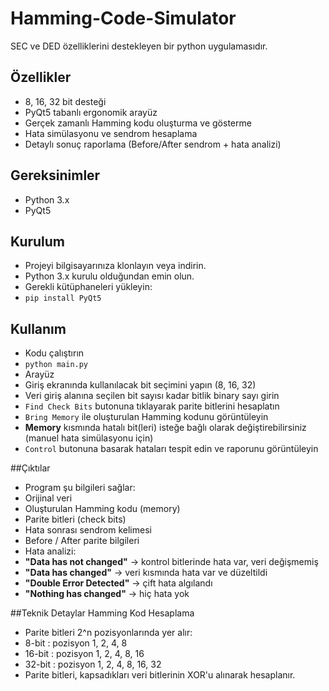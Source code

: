 # Hamming-Code-Simulator
SEC ve DED özelliklerini destekleyen bir python uygulamasıdır.

## Özellikler 
- 8, 16, 32 bit desteği
- PyQt5 tabanlı ergonomik arayüz
- Gerçek zamanlı Hamming kodu oluşturma ve gösterme
- Hata simülasyonu ve sendrom hesaplama
- Detaylı sonuç raporlama (Before/After sendrom + hata analizi)

## Gereksinimler
- Python 3.x
- PyQt5

## Kurulum
- Projeyi bilgisayarınıza klonlayın veya indirin.
- Python 3.x kurulu olduğundan emin olun.
- Gerekli kütüphaneleri yükleyin:
- ``pip install PyQt5``

## Kullanım
- Kodu çalıştırın
-   ``python main.py``
- Arayüz
-  Giriş ekranında kullanılacak bit seçimini yapın (8, 16, 32)
-  Veri giriş alanına seçilen bit sayısı kadar bitlik binary sayı girin 
-  ``Find Check Bits`` butonuna tıklayarak parite bitlerini hesaplatın
-  ``Bring Memory`` ile oluşturulan Hamming kodunu görüntüleyin
-  **Memory** kısmında hatalı bit(leri) isteğe bağlı olarak değiştirebilirsiniz (manuel hata simülasyonu için)
-  ``Control`` butonuna basarak hataları tespit edin ve raporunu görüntüleyin

##Çıktılar
-  Program şu bilgileri sağlar:
-  Orijinal veri
-  Oluşturulan Hamming kodu (memory)
-  Parite bitleri (check bits)
-  Hata sonrası sendrom kelimesi
-  Before / After parite bilgileri
-  Hata analizi:
-    **"Data has not changed"** → kontrol bitlerinde hata var, veri değişmemiş
-    **"Data has changed"** → veri kısmında hata var ve düzeltildi
-    **"Double Error Detected"** → çift hata algılandı
-    **"Nothing has changed"** → hiç hata yok

##Teknik Detaylar
Hamming Kod Hesaplama
-  Parite bitleri 2^n pozisyonlarında yer alır:
-    8-bit : pozisyon 1, 2, 4, 8
-    16-bit : pozisyon 1, 2, 4, 8, 16
-    32-bit : pozisyon 1, 2, 4, 8, 16, 32
-  Parite bitleri, kapsadıkları veri bitlerinin XOR'u alınarak hesaplanır.
